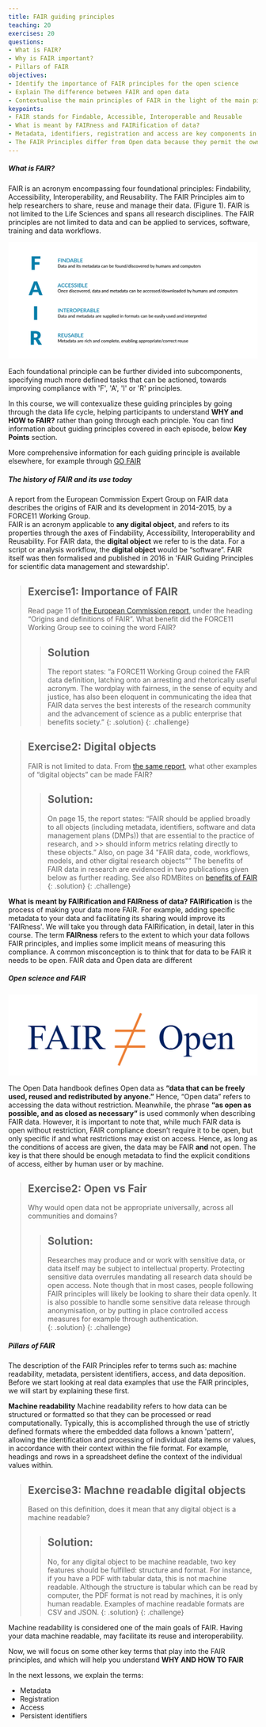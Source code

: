 ```yaml
---
title: FAIR guiding principles
teaching: 20
exercises: 20
questions:
- What is FAIR? 
- Why is FAIR important?
- Pillars of FAIR
objectives:
- Identify the importance of FAIR principles for the open science
- Explain The difference between FAIR and open data
- Contextualise the main principles of FAIR in the light of the main pillars (Identifiers, access, metadata, and registration)
keypoints:
- FAIR stands for Findable, Accessible, Interoperable and Reusable
- What is meant by FAIRness and FAIRification of data?
- Metadata, identifiers, registration and access are key components in the process of FAIRification
- The FAIR Principles differ from Open data because they permit the owner of the data to control access, although as part of this they are required to define methods and instances where data could be accessed
--- 
```

##### What is FAIR?
FAIR is an acronym encompassing four foundational principles: Findability, Accessibility, Interoperability, and Reusability. The FAIR Principles aim to help researchers to share, reuse and manage their data. (Figure 1). FAIR is not limited to the Life Sciences and spans all research disciplines. The FAIR principles are not limited to data and can be applied to services, software, training and data workflows. 

![Figure 1. Summary of FAIR principles](../fig/fairifying2.png)

Each foundational principle can be further divided into subcomponents, specifying much more defined tasks that can be actioned, towards improving compliance with 'F', 'A', 'I' or 'R' principles.  

In this course, we will contexualize these guiding principles by going through the data life cycle, helping participants to understand **WHY and HOW to FAIR?** rather than going through each principle. You can find information about guiding principles covered in each episode, below **Key Points** section.

More comprehensive information for each guiding principle is available elsewhere, for example through [GO FAIR](https://www.go-fair.org/fair-principles/)


##### The history of FAIR and its use today
A report from the European Commission Expert Group on FAIR data describes the origins of FAIR and its development in 2014-2015, by a FORCE11 Working Group.  
FAIR is an acronym applicable to **any digital object**, and refers to its properties through the axes of Findability, Accessibility, Interoperability and Reusability. For FAIR data, the **digital object** we refer to is the data.  For a script or analysis workflow, the **digital object** would be “software”.
FAIR itself was then formalised and published in 2016 in 'FAIR Guiding Principles for scientific data management and stewardship'.

> ## Exercise1: Importance of FAIR
> Read page 11 of [the European Commission report](https://zenodo.org/record/1285272#.Yuk8O_HMIqt), under the 
> heading “Origins and definitions of FAIR”. What benefit did the FORCE11 Working Group see to coining the word FAIR? 
>> ## Solution
>> The report states: “a FORCE11 Working Group coined the FAIR data definition, latching onto an arresting and
>> rhetorically useful acronym. The wordplay with fairness, in the sense of equity and justice, has also been 
>> eloquent in communicating the idea that FAIR data serves the best interests of the research community and 
>> the advancement of science as a public enterprise that benefits society.”
> {: .solution}
{: .challenge}

> ## Exercise2: Digital objects 
> FAIR is not limited to data. From [the same report](https://zenodo.org/record/1285272#.Yuk8O_HMIqt), what
> other examples of “digital objects” can be made FAIR? 
>> ## Solution:
>> On page 15, the report states: “FAIR should be applied broadly to all objects (including metadata,
>> identifiers, software and data management plans (DMPs)) that are essential to the practice of research, and >> should inform metrics relating directly to these objects.” 
>> Also, on page 34 "FAIR data, code, workflows, models, and other digital research objects"”
>> The benefits of FAIR data in research are evidenced in two publications given below as further reading. 
>> See also RDMBites on [benefits of FAIR](https://docs.google.com/presentation/d/1xywEzC84RMor46moZVC-H-o3rJqEYYk1/edit#slide=id.p1)
> {: .solution}
{: .challenge}

**What is meant by FAIRification and FAIRness of data?**
**FAIRification** is the process of making your data more FAIR.  For example, adding specific metadata to your data and facilitating its sharing would improve its 'FAIRness'. We will take you through data FAIRification, in detail, later in this course.
The term **FAIRness** refers to the extent to which your data follows FAIR principles, and implies some implicit means of measuring this compliance.
A common misconception is to think that for data to be FAIR it needs to be open. FAIR data and Open data are different

##### Open science and FAIR

![Figure 2. FAIR data is not open data](../fig/Openfair.PNG)

The Open Data handbook defines Open data as **“data that can be freely used, reused and redistributed by anyone.”**
Hence, “Open data” refers to accessing the data without restriction.  Meanwhile, the phrase **“as open as possible, and as closed as necessary”** is used commonly when describing FAIR data. However, it is important to note that, while much FAIR data is open without restriction, FAIR compliance doesn’t require it to be open, but only specific if and what restrictions may exist on access. Hence, as long as the conditions of access are given, the data may be FAIR **and** not open.  The key is that there should be enough metadata to find the explicit conditions of access, either by human user or by machine.

> ## Exercise2: Open vs Fair
> Why would open data not be appropriate universally, across all communities and domains?
>> ## Solution:
>> Researches may produce and or work with sensitive 
>> data, or data itself may be subject to intellectual property.  Protecting sensitive data overrules mandating all research 
>> data should be open access.
>> Note though that in most cases, people following FAIR principles will likely be looking to share their data 
>> openly. It is also possible to handle some sensitive data release through anonymisation, or by putting in place controlled access measures for example through authentication.  
> {: .solution}
{: .challenge}

##### Pillars of FAIR
The description of the FAIR Principles refer to terms such as: machine readability, metadata, persistent identifiers, access, and data deposition. Before we start looking at real data examples that use the FAIR principles, we will start by explaining these first.

**Machine readability**
Machine readability refers to how data can be structured or formatted so that they can be processed or read computationally. Typically, this is accomplished through the use of strictly defined formats where the embedded data follows a known 'pattern', allowing the identification and processing of individual data items or values, in accordance with their context within the file format. For example, headings and rows in a spreadsheet define the context of the individual values within.  

> ## Exercise3: Machne readable digital objects
> Based on this definition, does it mean that any digital object is a machine readable?
>> ## Solution:
>> No, for any digital object to be machine readable, two key features should be fulfilled: structure and 
>> format. For instance, if you have a PDF with tabular data, this is not machine readable. Although the 
>> structure is tabular which can be read by computer, the PDF format is not read by machines, it is only 
>> human readable. Examples of machine readable formats are CSV and JSON.
> {: .solution}
{: .challenge}

Machine readability is considered one of the main goals of FAIR. Having your data machine readable, may facilitate its reuse and interoperability. 

Now, we will focus on some other key terms that play into the FAIR principles, and which will help you understand **WHY AND HOW TO FAIR**

In the next lessons, we explain the terms:
- Metadata
- Registration
- Access
- Persistent identifiers

